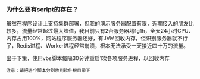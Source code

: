 ### 为什么要有script的存在？

虽然在程序设计上支持集群部署，但我的演示服务器配置有限，近期接入的朋友比较多，流量经常超过最大峰值，我目前只有2台服务器均1g1h，全天24小时CPU、内存占用100%，网站程序服务器还好，有JVM回收内存，但识别服务器就不行了，Redis进程、Worker进程经常崩溃，根本无法承受一天接近四十万的流量。

出于下策，使用vbs脚本每隔30分钟重启1次各项服务进程，以回收内存


	
	注意：请把各个脚本分别放到软件根目录下

